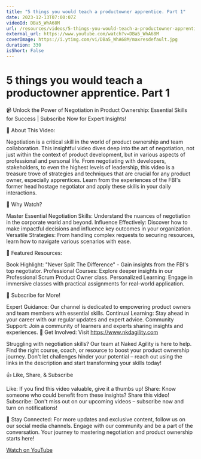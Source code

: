 ```yaml
---
title: "5 things you would teach a productowner apprentice. Part 1"
date: 2023-12-13T07:00:07Z
videoId: DBa5_WhA68M
url: /resources/videos/5-things-you-would-teach-a-productowner-apprentice-part-1
external_url: https://www.youtube.com/watch?v=DBa5_WhA68M
coverImage: https://i.ytimg.com/vi/DBa5_WhA68M/maxresdefault.jpg
duration: 330
isShort: False
---
```


# 5 things you would teach a productowner apprentice. Part 1

📹 Unlock the Power of Negotiation in Product Ownership: Essential Skills for Success | Subscribe Now for Expert Insights!

🌟 About This Video:

Negotiation is a critical skill in the world of product ownership and team collaboration. This insightful video dives deep into the art of negotiation, not just within the context of product development, but in various aspects of professional and personal life. From negotiating with developers, stakeholders, to even the highest levels of leadership, this video is a treasure trove of strategies and techniques that are crucial for any product owner, especially apprentices. Learn from the experiences of the FBI's former head hostage negotiator and apply these skills in your daily interactions.

🔑 Why Watch?

Master Essential Negotiation Skills: Understand the nuances of negotiation in the corporate world and beyond.
Influence Effectively: Discover how to make impactful decisions and influence key outcomes in your organization.
Versatile Strategies: From handling complex requests to securing resources, learn how to navigate various scenarios with ease.

📘 Featured Resources:

Book Highlight: "Never Split The Difference" - Gain insights from the FBI's top negotiator.
Professional Courses: Explore deeper insights in our Professional Scrum Product Owner class.
Personalized Learning: Engage in immersive classes with practical assignments for real-world application.

🚀 Subscribe for More!

Expert Guidance: Our channel is dedicated to empowering product owners and team members with essential skills.
Continual Learning: Stay ahead in your career with our regular updates and expert advice.
Community Support: Join a community of learners and experts sharing insights and experiences.
🔗 Get Involved: Visit https://www.nkdagility.com

Struggling with negotiation skills? Our team at Naked Agility is here to help. Find the right course, coach, or resource to boost your product ownership journey. Don't let challenges hinder your potential – reach out using the links in the description and start transforming your skills today!

👍 Like, Share, & Subscribe

Like: If you find this video valuable, give it a thumbs up!
Share: Know someone who could benefit from these insights? Share this video!
Subscribe: Don't miss out on our upcoming videos – subscribe now and turn on notifications!

🔔 Stay Connected:
For more updates and exclusive content, follow us on our social media channels. Engage with our community and be a part of the conversation. Your journey to mastering negotiation and product ownership starts here!

[Watch on YouTube](https://www.youtube.com/watch?v=DBa5_WhA68M)
